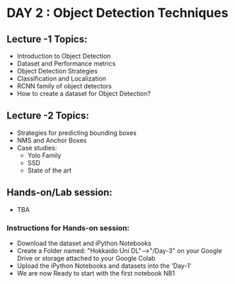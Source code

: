# DAY 2 : Object Detection Techniques

## Lecture -1 Topics: 
* Introduction to Object Detection
* Dataset and Performance metrics
* Object Detection Strategies
* Classification and Localization
* RCNN family of object detectors
* How to create a dataset for Object Detection?

## Lecture -2 Topics:
* Strategies for predicting bounding boxes
* NMS and Anchor Boxes
* Case studies:
  - Yolo Family
  - SSD
  - State of the art

## Hands-on/Lab session:
* TBA

### Instructions for Hands-on session:
* Download the dataset and iPython Notebooks
* Create a Folder named: "Hokkaido Uni DL"-->"/Day-3" on your Google Drive or storage attached to your Google Colab
* Upload the iPython Notebooks and datasets into the 'Day-1'
* We are now Ready to start with the first notebook NB1 


